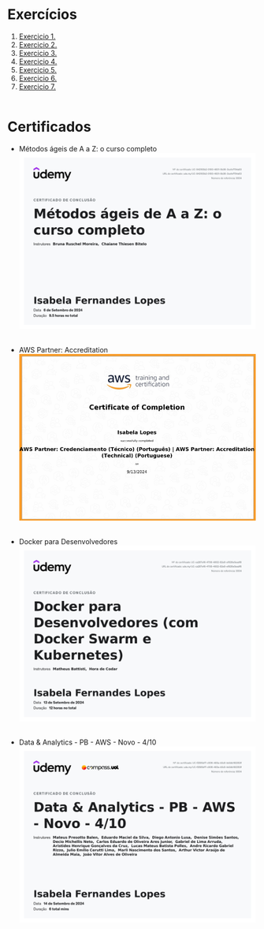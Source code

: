 # Exercícios

1. [Exercicio 1.](exercicios/exercicio_1.py)
2. [Exercicio 2.](exercicios/exercicio_2.py)
3. [Exercicio 3.](exercicios/exercicio_3.py)
4. [Exercicio 4.](exercicios/exercicio_4.py)
5. [Exercicio 5.](exercicios/exercicio_5.py)
6. [Exercicio 6.](exercicios/exercicio_6.py)
7. [Exercicio 7.](exercicios/exercicio_7.py)
<br></br>


# Certificados

- Métodos ágeis de A a Z: o curso completo
![Métodos ágeis de A a Z: o curso completo](certificados/metodos_ageis.jpg)<br></br>

- AWS Partner: Accreditation
![AWS Partner: Accreditation](certificados/AWS_Accreditation.png)<br></br>

- Docker para Desenvolvedores
![Docker para Desenvolvedores](certificados/curso_Docker.jpg)<br></br>

- Data & Analytics - PB - AWS - Novo - 4/10
![Data & Analytics - PB - AWS - Novo - 4/10](certificados/curso_DataAnalytics4.jpg)<br></br>